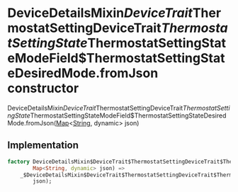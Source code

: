 


# DeviceDetailsMixin$DeviceTrait$ThermostatSettingDeviceTrait$ThermostatSettingState$ThermostatSettingStateModeField$ThermostatSettingStateDesiredMode.fromJson constructor







DeviceDetailsMixin$DeviceTrait$ThermostatSettingDeviceTrait$ThermostatSettingState$ThermostatSettingStateModeField$ThermostatSettingStateDesiredMode.fromJson([Map](https://api.flutter.dev/flutter/dart-core/Map-class.html)&lt;[String](https://api.flutter.dev/flutter/dart-core/String-class.html), dynamic> json)





## Implementation

```dart
factory DeviceDetailsMixin$DeviceTrait$ThermostatSettingDeviceTrait$ThermostatSettingState$ThermostatSettingStateModeField$ThermostatSettingStateDesiredMode.fromJson(
        Map<String, dynamic> json) =>
    _$DeviceDetailsMixin$DeviceTrait$ThermostatSettingDeviceTrait$ThermostatSettingState$ThermostatSettingStateModeField$ThermostatSettingStateDesiredModeFromJson(
        json);
```







